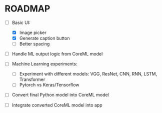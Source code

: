 # ROADMAP
- [ ] Basic UI: 
    - [x] Image picker
    - [x] Generate caption button
    - [ ] Better spacing
- [ ] Handle ML output logic from CoreML model
- [ ] Machine Learning experiments:
    - [ ] Experiment with different models: VGG, ResNet, CNN, RNN, LSTM, Transformer
    - [ ] Pytorch vs Keras/Tensorflow 
- [ ] Convert final Python model into CoreML model
- [ ] Integrate converted CoreML model into app

